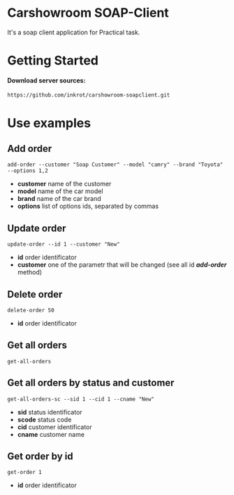 
# Carshowroom SOAP-Client

It's a soap client application for Practical task.

# Getting Started
#### Download server sources:
```
https://github.com/inkrot/carshowroom-soapclient.git
```
# Use examples
## Add order
```
add-order --customer "Soap Customer" --model "camry" --brand "Toyota" --options 1,2
```
- **customer** name of the customer
- **model** name of the car model
- **brand** name of the car brand
- **options** list of options ids, separated by commas
## Update order
```
update-order --id 1 --customer "New"
```
- **id** order identificator
- **customer** one of the parametr that will be changed (see all id ***add-order*** method)
## Delete order
```
delete-order 50
```
- **id** order identificator
## Get all orders
```
get-all-orders
```
## Get all orders by status and customer
```
get-all-orders-sc --sid 1 --cid 1 --cname "New"
```
- **sid** status identificator
- **scode** status code
- **cid** customer identificator
- **cname** customer name

## Get order by id
```
get-order 1
```
- **id** order identificator
